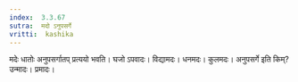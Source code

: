 ```yaml
---
index:  3.3.67
sutra:  मदो ऽनुपसर्गे
vritti:  kashika 
---
```


मदेः धातोः अनुपसर्गातप् प्रत्ययो भवति। घजो ऽपवादः। विद्यामदः। धनमदः। कुलमदः। अनुपसर्गे इति किम्? उन्मादः। प्रमादः।

